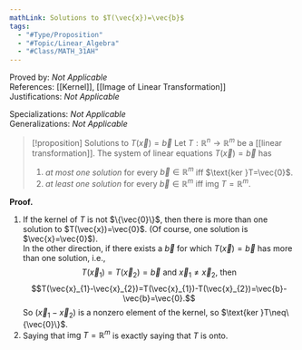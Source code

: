 ```yaml
---
mathLink: Solutions to $T(\vec{x})=\vec{b}$
tags:
  - "#Type/Proposition"
  - "#Topic/Linear_Algebra"
  - "#Class/MATH_31AH"
---
```

Proved by: <i>Not Applicable</i>  
References: [[Kernel]], [[Image of Linear Transformation]]  
Justifications: <i>Not Applicable</i>  

Specializations: <i>Not Applicable</i>  
Generalizations: <i>Not Applicable</i>  

> [!proposition] Solutions to $T(\vec{x})=\vec{b}$
> Let $T:\mathbb{R}^n\to\mathbb{R}^m$ be a [[linear transformation]]. The system of linear equations $T(\vec{x})=\vec{b}$ has  
> 1. *at most one solution* for every $\vec{b}\in\mathbb{R}^m$ iff $\text{ker }T=\vec{0}$.
> 2. *at least one solution* for every $\vec{b}\in\mathbb{R}^m$ iff $\text{img }T=\mathbb{R}^m$.

**Proof.**
1. If the kernel of $T$ is not $\{\vec{0}\}$, then there is more than one solution to $T(\vec{x})=\vec{0}$. (Of course, one solution is $\vec{x}=\vec{0}$).  
In the other direction, if there exists a $\vec{b}$ for which $T(\vec{x})=\vec{b}$ has more than one solution, i.e.,  
$$T(\vec{x}_{1})=T(\vec{x}_{2})=\vec{b}\text{ and }\vec{x}_{1}\neq \vec{x}_{2}\text{, then}$$
$$T(\vec{x}_{1}-\vec{x}_{2})=T(\vec{x}_{1})-T(\vec{x}_{2})=\vec{b}-\vec{b}=\vec{0}.$$
So $(\vec{x}_{1}-\vec{x}_{2})$ is a nonzero element of the kernel, so $\text{ker }T\neq\{\vec{0}\}$.
2. Saying that $\text{img }T=\mathbb{R}^m$ is exactly saying that $T$ is onto.